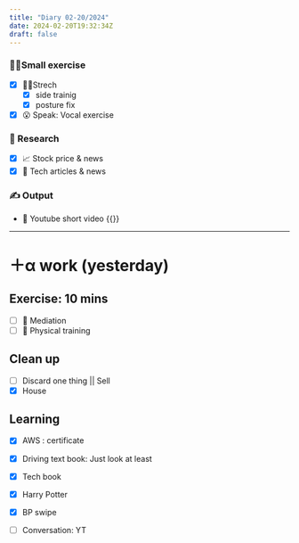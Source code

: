 ```yaml
---
title: "Diary 02-20/2024"  
date: 2024-02-20T19:32:34Z
draft: false
---
```


### 🧘‍♀️Small exercise

- [x]  🧎‍♀️Strech
    - [x]  side trainig
    - [x]  posture fix
- [x]  😮 Speak: Vocal exercise

### 👀 Research

- [x]  📈 Stock price & news
- [x]  👾 Tech articles & news

### ✍️ Output

- 🎥 Youtube short video {{<youtube a-uCRbuZLfY>}}

---

# ＋α work (yesterday)

## Exercise: 10 mins

- [ ]  🧘 Mediation
- [ ]  🧘 Physical training

## Clean up

- [ ]  Discard one thing || Sell
- [x]  House

## Learning

- [x]  AWS : certificate
- [x]  Driving text book:  Just look at least
- [x]  Tech book
- [x]  Harry Potter

- [x]  BP swipe
- [ ]  Conversation: YT